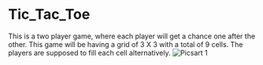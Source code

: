 # Tic_Tac_Toe
This is a two player game, where each player will get a chance one after the other. This game will be having a grid of 3 X 3 with a total of 9 cells. The players are supposed to fill each cell alternatively.
![Picsart 1](https://user-images.githubusercontent.com/112925756/188592071-575ebb3a-18ef-4f04-b9da-e9409d056e8b.jpg)
